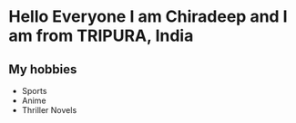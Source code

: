 # Hello Everyone I am Chiradeep and I am from TRIPURA, India 

## My hobbies 
- Sports
- Anime
- Thriller Novels
